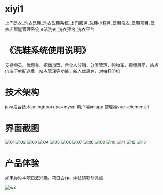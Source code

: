 # xiyi1
上门洗衣_洗衣洗鞋_洗衣洗鞋系统_上门服务_洗鞋小程序_洗鞋洗衣_洗鞋项目_洗衣店智能管理系统_e洁洗衣_洗衣预约_洗衣平台

# 《洗鞋系统使用说明》

支持会员、优惠券、招商加盟、合伙人分销、分类管理、购物车、视频展示、站点门店下单配送费，站点管理等功能，新人优惠券，对接打印机

# 技术架构

java后台技术springboot+jpa+mysql
用户端uniapp
管理端vue +elementUI

# 界面截图

![01](https://github.com/user-attachments/assets/ce7c3763-c601-4f71-8041-e7709db9624f)
![02](https://github.com/user-attachments/assets/b2272b4d-2ab2-4f5a-9a94-849fddcc6fb1)
![03](https://github.com/user-attachments/assets/60de3bd6-bc5d-44f6-bad8-e17c091f5de1)
![04](https://github.com/user-attachments/assets/44552979-8bce-47bc-9ed9-664b28476d44)
![05](https://github.com/user-attachments/assets/f3ee63a7-7ae1-43df-9647-4e8f447f83bf)
![06](https://github.com/user-attachments/assets/215fa2af-55fd-4516-ab29-ca71d58a9bc6)
![07](https://github.com/user-attachments/assets/65680113-1a1f-4a93-8f48-06b60f831bbe)
![08](https://github.com/user-attachments/assets/77a2c074-fa77-486f-805a-0e57d02bc43e)
![09](https://github.com/user-attachments/assets/d8cc589d-fd58-46e0-8de5-fb5ef81ef9cb)
![10](https://github.com/user-attachments/assets/c5ea6cd2-6b87-4e68-9d4c-c5b105db8bf8)
![11](https://github.com/user-attachments/assets/87418d79-8242-4f5c-a902-2a17a55f40da)
![12](https://github.com/user-attachments/assets/4e9f0e58-ecfd-489e-bf79-ae2540b4d070)
![13](https://github.com/user-attachments/assets/b5b475aa-f6a9-45f7-810f-10d5f16a6113)

# 产品体验

如果你对本项目感兴趣，项目合作、体验请联系微信

![wx](https://github.com/user-attachments/assets/e7d4d294-04b8-4d5b-a21a-a9704d7b2100)













